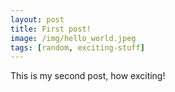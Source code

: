```yaml
---
layout: post
title: First post!
image: /img/hello_world.jpeg
tags: [random, exciting-stuff]
---
```


This is my second post, how exciting!

